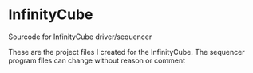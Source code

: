 # InfinityCube
Sourcode for InfinityCube driver/sequencer

These are the project files I created for the InfinityCube.
The sequencer program files can change without reason or comment


